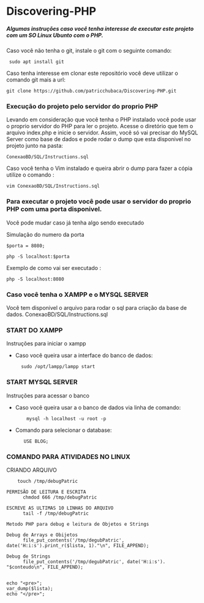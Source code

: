

# Discovering-PHP
##### Algumas instruções caso você tenha interesse de executar este projeto com um SO Linux Ubunto com o PHP. 

 Caso você não tenha o git, instale o git com o seguinte comando: 
 
 	 sudo apt install git
	 
 Caso tenha interesse em clonar este repositório você deve utilizar o comando git mais a url:
 
 	git clone https://github.com/patricchubaca/Discovering-PHP.git 

### Execução do projeto pelo servidor do proprio PHP 

Levando em consideração que você tenha o PHP instalado você pode usar o proprio servidor do PHP para ler o projeto.
Acesse o diretório que tem o arquivo index.php e inicie o servidor.
Assim, você só vai precisar do MySQL Server como base de dados e pode rodar o dump que esta disponivel no projeto junto na pasta:

	ConexaoBD/SQL/Instructions.sql
	
  Caso você tenha o Vim instalado e queira abrir o dump para fazer a cópia utilize o comando :
  	
	vim ConexaoBD/SQL/Instructions.sql
	
### Para executar o projeto você pode usar o servidor do proprio PHP com uma porta disponivel.

Você pode mudar caso já tenha algo sendo executado 
	
  Simulação do numero da porta
  
  	$porta = 8080;
	  
  	php -S localhost:$porta 	
	  
  Exemplo de como vai ser executado :
    	
	php -S localhost:8080	
	    
### Caso você tenha o XAMPP e o MYSQL SERVER  

Você tem disponivel o arquivo para rodar o sql para criação da base de dados.
		ConexaoBD/SQL/Instructions.sql 


### START DO XAMPP 
	
Instruções para iniciar o xampp
- Caso você queira usar a interface do banco de dados:
	 	
		sudo /opt/lampp/lampp start

### START MYSQL SERVER 
        
Instruções para acessar o banco
- Caso você queira usar a o banco de dados via linha de comando:
		  
		  mysql -h localhost -u root -p

- Comando para selecionar o database:
		
		 USE BLOG;

### COMANDO PARA ATIVIDADES NO LINUX  

CRIANDO ARQUIVO
	
		touch /tmp/debugPatric
	
	PERMISÃO DE LEITURA E ESCRITA
		  chmdod 666 /tmp/debugPatric

	ESCREVE AS ULTIMAS 10 LINHAS DO ARQUIVO 
		  tail -f /tmp/debugPatric

	Metodo PHP para debug e leitura de Objetos e Strings
	
	Debug de Arrays e Obijetos 
		  file_put_contents('/tmp/degubPatric', date('H:i:s').print_r($lista, 1)."\n", FILE_APPEND);
	  
	Debug de Strings 			
		  file_put_contents('/tmp/degubPatric', date('H:i:s'). "$conteudo\n", FILE_APPEND);


	echo "<pre>";
	var_dump($lista);
	echo "</pre>";


